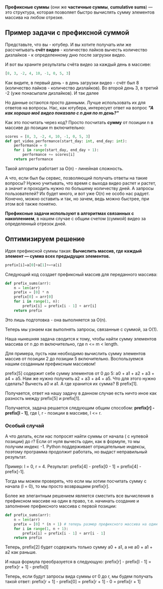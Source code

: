**Префиксные суммы** (они же **частичные суммы**, **cumulative sums**) — это структура, которая позволяет быстро вычислять сумму элементов массива на любом отрезке.

## Пример задачи с префиксной суммой
Представьте, что вы - ютубер. И вы хотите получать или же рассчитывать **счёт видео** - количество лайков вычесть количество дизлайков - к определенному дню после загрузки видео.

И вот вы храните результаты счёта видео за каждый день в массиве:
```python
[8, 3, -2, 4, 10, -1, 0, 5, 3]
```

Как видите, в первый день - в день загрузки видео - счёт был 8 (количество лайков - количество дизлайков). Во второй день 3, в третий -2 (уже понасыпали дизлайков). И так далее

Но данные остаются просто данными. Лучше использовать их для ответов на вопросы. Нас, как ютубера, интересует ответ на вопрос ***"А как хорошо моё видео показало с n дня по m день?"***

Как это посчитать через код? Просто посчитать **сумму** от позиции n в массиве до позиции m включительно:

```python
scores = [8, 3, -2, 4, 10, -1, 0, 5, 3]
def get_video_performance(start_day: int, end_day: int):
	performance = 0
	for i in range(start_day, end_day + 1):
		performance += scores[i]
	return performance
```

Такой алгоритм работает за O(n) - линейная сложность.

А что, если был бы сервис, позволяющий получать ответы на такие вопросы? Нужно учитывать, что время с выхода видео растет и растет, а значит и проходить нужно по большему количеству дней. А запросы пользователей? Их будет много, и вот уже O(n) не особо нас радует. Конечно, можно оставить и так, но зачем, ведь можно быстрее, при этом всё также понятно.

**Префиксные задачи используют в алгоритмах связанных с накоплением**, в нашем случае с общим счетом (суммой) видео за определенный отрезок дней.

## Оптимизируем решение
Идея префиксной суммы такая:
**Вычислить массив, где каждый элемент — сумма всех предыдущих элементов.**
```python
prefix[i]=a[0]+a[1]+⋯+a[i]
```

Следующий код создает префиксный массив для переданного массива:

```python
def prefix_sums(arr):
    n = len(arr)
    prefix = [0] * n
    prefix[0] = arr[0]
    for i in range(1, n):
        prefix[i] = prefix[i - 1] + arr[i]
    return prefix
```

Это лишь подготовка - она выполняется за O(n).

Теперь мы узнаем как выполнять запросы, связанные с суммой, за O(1).

Наша нынешняя задача сводится к тому, чтобы найти сумму элементов массива от n до m включительно, где n <= m < length.

Для примера, пусть нам необходимо вычислить сумму элементов массив от позиции 2 до позиции 5 включительно. Воспользуемся нашим созданным префиксным массивом!

prefix[5] содержит себе сумму элементов от 0 до 5: a0 + a1 + a2 + a3 + a4 + a5.
Нам же нужно получить a2 + a3 + a4 + a5. Что для этого нужно сделать? Вычесть a0 и a1. А где хранится их сумма? В prefix[1].

Получается, ответ на нашу задачу в данном случае есть ничто иное как разность между prefix[5] и prefix[1].

Получается, задача решается следующим общим способом: **prefix[r] - prefix[l - 1]**, где l, r - позиции в массиве, l <= r.

### Особый случай
А что делать, если нас попросят найти суммы от начала ( с нулевой позиции) до r? Если от нуля вычесть один, как в формуле, то мы получим индекс -1. Python поддерживает отрицательные индексы, поэтому программа продолжит работать, но выдаст неправильный результат.

Пример: l = 0, r = 4. Результат: prefix[4] - prefix[0 - 1] = prefix[4] - prefix[-1].

Тогда мы можем проверять, что если мы хотим посчитать сумму с начала (l = 0), то мы просто возвращаем prefix[r].

Более же элегантным решением является сместить все вычисления в префиксном массиве на один в право, т.е. начинать создание и заполнение префиксного массива с первой позиции:

```python
def prefix_sums(arr):
    n = len(arr)
    prefix = [0] * (n + 1) # теперь размер префиксного массива на один больше
    for i in range(1, n + 1):
        prefix[i] = prefix[i - 1] + arr[i - 1]
    return prefix
```

Теперь, prefix[2] будет содержать только сумму a0 + a1, а не a0 + a1 + a2 как раньше.

И наша формула преобразуется в следующую: 
prefix[r] - prefix[l - 1] = prefix[r + 1] - prefix[l]

Теперь, если будут запросы вида суммы от 0 до r, мы будем получать такой ответ: prefix[r + 1] - prefix[0] = prefix[r + 1] - 0 = prefix[r + 1]
